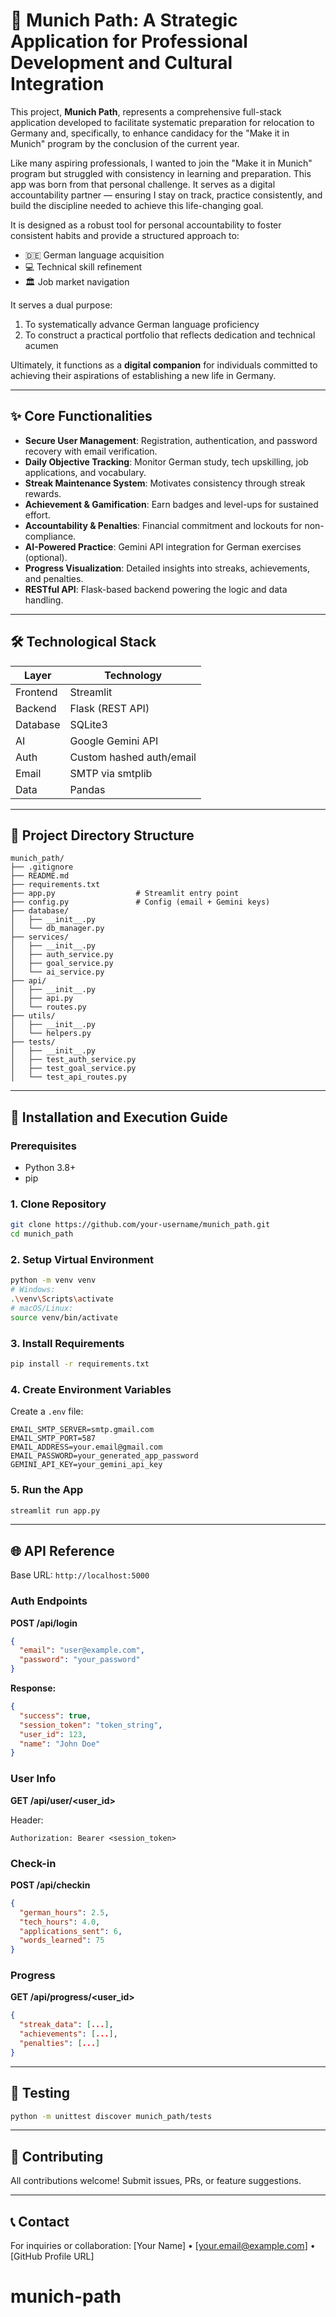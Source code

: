 # 🚀 Munich Path: A Strategic Application for Professional Development and Cultural Integration

This project, **Munich Path**, represents a comprehensive full-stack application developed to facilitate systematic preparation for relocation to Germany and, specifically, to enhance candidacy for the "Make it in Munich" program by the conclusion of the current year.

Like many aspiring professionals, I wanted to join the "Make it in Munich" program but struggled with consistency in learning and preparation. This app was born from that personal challenge. It serves as a digital accountability partner — ensuring I stay on track, practice consistently, and build the discipline needed to achieve this life-changing goal.

It is designed as a robust tool for personal accountability to foster consistent habits and provide a structured approach to:

- 🇩🇪 German language acquisition
- 💻 Technical skill refinement
- 🏛️ Job market navigation

It serves a dual purpose:

1. To systematically advance German language proficiency
2. To construct a practical portfolio that reflects dedication and technical acumen

Ultimately, it functions as a **digital companion** for individuals committed to achieving their aspirations of establishing a new life in Germany.

---

## ✨ Core Functionalities

- **Secure User Management**: Registration, authentication, and password recovery with email verification.
- **Daily Objective Tracking**: Monitor German study, tech upskilling, job applications, and vocabulary.
- **Streak Maintenance System**: Motivates consistency through streak rewards.
- **Achievement & Gamification**: Earn badges and level-ups for sustained effort.
- **Accountability & Penalties**: Financial commitment and lockouts for non-compliance.
- **AI-Powered Practice**: Gemini API integration for German exercises (optional).
- **Progress Visualization**: Detailed insights into streaks, achievements, and penalties.
- **RESTful API**: Flask-based backend powering the logic and data handling.

---

## 🛠️ Technological Stack

| Layer    | Technology               |
| -------- | ------------------------ |
| Frontend | Streamlit                |
| Backend  | Flask (REST API)         |
| Database | SQLite3                  |
| AI       | Google Gemini API        |
| Auth     | Custom hashed auth/email |
| Email    | SMTP via smtplib         |
| Data     | Pandas                   |

---

## 📆 Project Directory Structure

```
munich_path/
├── .gitignore
├── README.md
├── requirements.txt
├── app.py                  # Streamlit entry point
├── config.py               # Config (email + Gemini keys)
├── database/
│   ├── __init__.py
│   └── db_manager.py
├── services/
│   ├── __init__.py
│   ├── auth_service.py
│   ├── goal_service.py
│   └── ai_service.py
├── api/
│   ├── __init__.py
│   ├── api.py
│   └── routes.py
├── utils/
│   ├── __init__.py
│   └── helpers.py
├── tests/
│   ├── __init__.py
│   ├── test_auth_service.py
│   ├── test_goal_service.py
│   └── test_api_routes.py
```

---

## 🚀 Installation and Execution Guide

### Prerequisites

- Python 3.8+
- pip

### 1. Clone Repository

```bash
git clone https://github.com/your-username/munich_path.git
cd munich_path
```

### 2. Setup Virtual Environment

```bash
python -m venv venv
# Windows:
.\venv\Scripts\activate
# macOS/Linux:
source venv/bin/activate
```

### 3. Install Requirements

```bash
pip install -r requirements.txt
```

### 4. Create Environment Variables

Create a `.env` file:

```env
EMAIL_SMTP_SERVER=smtp.gmail.com
EMAIL_SMTP_PORT=587
EMAIL_ADDRESS=your.email@gmail.com
EMAIL_PASSWORD=your_generated_app_password
GEMINI_API_KEY=your_gemini_api_key
```

### 5. Run the App

```bash
streamlit run app.py
```

---

## 🌐 API Reference

Base URL: `http://localhost:5000`

### Auth Endpoints

**POST /api/login**

```json
{
  "email": "user@example.com",
  "password": "your_password"
}
```

**Response:**

```json
{
  "success": true,
  "session_token": "token_string",
  "user_id": 123,
  "name": "John Doe"
}
```

### User Info

**GET /api/user/\<user\_id>**

Header:

```http
Authorization: Bearer <session_token>
```

### Check-in

**POST /api/checkin**

```json
{
  "german_hours": 2.5,
  "tech_hours": 4.0,
  "applications_sent": 6,
  "words_learned": 75
}
```

### Progress

**GET /api/progress/\<user\_id>**

```json
{
  "streak_data": [...],
  "achievements": [...],
  "penalties": [...]
}
```

---

## 🧪 Testing

```bash
python -m unittest discover munich_path/tests
```

---

## 🤝 Contributing

All contributions welcome! Submit issues, PRs, or feature suggestions.

---

## 📞 Contact

For inquiries or collaboration: [Your Name] • [[your.email@example.com](mailto\:your.email@example.com)] • [GitHub Profile URL]

# munich-path
